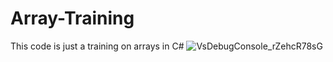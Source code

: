 # Array-Training
This code is just a training on arrays in C#
![VsDebugConsole_rZehcR78sG](https://user-images.githubusercontent.com/31070311/199763057-b167b757-a9ef-4bee-bf0f-f857627ee3df.png)

